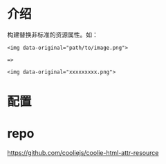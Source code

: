 # 介绍
构建替换非标准的资源属性。如：
```
<img data-original="path/to/image.png">

=>

<img data-original="xxxxxxxxx.png">
```


# 配置


# repo

<https://github.com/cooliejs/coolie-html-attr-resource>


